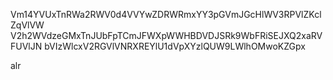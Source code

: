 Vm14YVUxTnRWa2RWV0d4VVYwZDRWRmxYY3pGVmJGcHlWV3RPVlZKclZqVlVW
V2h2WVdzeGMxTnJUbFpTCmJFWXpWWHBDVDJSRk9WbFRiSEJXQ2xaRVFUVlJN
bVIzWlcxV2RGVlVNRXREYlU1dVpXYzlQUW9LWlhOMwoKZGpx

alr